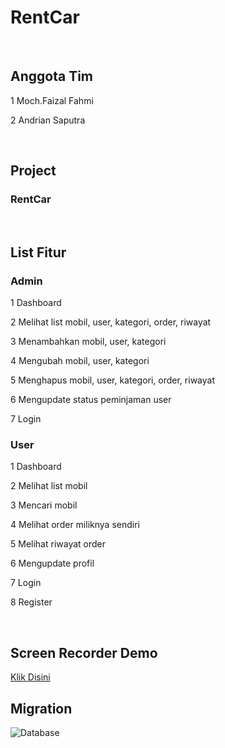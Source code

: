 <h1> RentCar</h1>
<br>
<h2>Anggota Tim</h2>
<p>1 Moch.Faizal Fahmi</p>
<p>2 Andrian Saputra</p>
<br>
<h2>Project</h2>
<h3>RentCar</h3>
<br>
<h2>List Fitur</h2>
<h3>Admin</h3>
<p>1 Dashboard</p>
<p>2 Melihat list mobil, user, kategori, order, riwayat</p>
<p>3 Menambahkan mobil, user, kategori</p>
<p>4 Mengubah mobil, user, kategori</p>
<p>5 Menghapus mobil, user, kategori, order, riwayat</p>
<p>6 Mengupdate status peminjaman user</p>
<p>7 Login</p>
<h3>User</h3>
<p>1 Dashboard</p>
<p>2 Melihat list mobil</p>
<p>3 Mencari mobil</p>
<p>4 Melihat order miliknya sendiri</p>
<p>5 Melihat riwayat order</p>
<p>6 Mengupdate profil</p>
<p>7 Login</p>
<p>8 Register</p>
<br>
<h2>Screen Recorder Demo</h2>
<a href="https://youtu.be/gNtaz5_Cw1k">Klik Disini</a>
<br>
<h2>Migration</h2>
<img src="https://github.com/driannns/rent-car/assets/93392599/db87ea11-71a4-4786-ab0f-f2c610fc4fe5" alt="Database">
